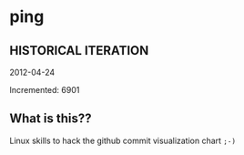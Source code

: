 # ping

## HISTORICAL ITERATION
2012-04-24

Incremented: 6901

## What is this?? 
Linux skills to hack the github commit visualization chart `;-)`
